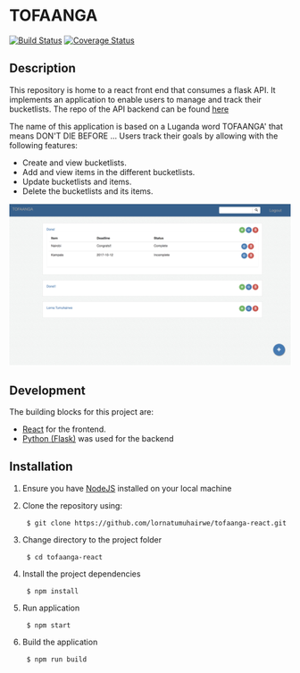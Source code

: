 # TOFAANGA
[![Build Status](https://travis-ci.org/lornatumuhairwe/tofaanga-react.svg?branch=dev1)](https://travis-ci.org/lornatumuhairwe/tofaanga-react)
[![Coverage Status](https://coveralls.io/repos/github/lornatumuhairwe/tofaanga-react/badge.svg?branch=dev1)](https://coveralls.io/github/lornatumuhairwe/tofaanga-react?branch=dev1)
## Description
This repository is home to a react front end that consumes a flask API. It implements an application to enable users to 
manage and track their bucketlists. 
The repo of the API backend can be found [here](https://github.com/lornatumuhairwe/tofaangaAPI)

The name of this application is based on a Luganda word TOFAANGA' that means DON'T DIE BEFORE ... 
Users track their goals by allowing with the following features:
- Create and view bucketlists.
- Add and view items in the different bucketlists.
- Update bucketlists and items. 
- Delete the bucketlists and its items.

![app image](public/app.png)

## Development
The building blocks for this project are:
- [React](https://reactjs.org/) for the frontend.
- [Python (Flask)](http://flask.pocoo.org/) was used for the backend

## Installation
1. Ensure you have [NodeJS](https://nodejs.org/en/docs/) installed on your local machine


2. Clone the repository using:

        $ git clone https://github.com/lornatumuhairwe/tofaanga-react.git
 
3. Change directory to the project folder

        $ cd tofaanga-react

4. Install the project dependencies

        $ npm install
        
5. Run application

        $ npm start

6. Build the application

        $ npm run build
